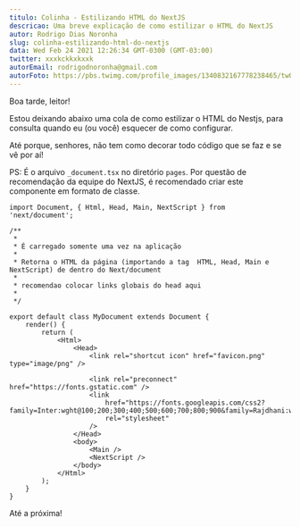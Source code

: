 ```yaml
---
titulo: Colinha - Estilizando HTML do NextJS
descricao: Uma breve explicação de como estilizar o HTML do NextJS
autor: Rodrigo Dias Noronha
slug: colinha-estilizando-html-do-nextjs
data: Wed Feb 24 2021 12:26:34 GMT-0300 (GMT-03:00)
twitter: xxxkckkxkxxk
autorEmail: rodrigodnoronha@gmail.com
autorFoto: https://pbs.twimg.com/profile_images/1340832167778238465/twOdLLSa_400x400.jpg
---
```


Boa tarde, leitor!

Estou deixando abaixo uma cola de como estilizar o HTML do Nestjs, para consulta quando eu (ou você) esquecer de como configurar.

Até porque, senhores, não tem como decorar todo código que se faz e se vê por aí! 

PS: É o arquivo `_document.tsx` no diretório `pages`. Por questão de recomendação da equipe do NextJS, é recomendado criar este componente em formato de classe.

```tsx
import Document, { Html, Head, Main, NextScript } from 'next/document';

/**
 *
 * É carregado somente uma vez na aplicação
 *
 * Retorna o HTML da página (importando a tag  HTML, Head, Main e NextScript) de dentro do Next/document
 *
 * recomendao colocar links globais do head aqui
 *
 */

export default class MyDocument extends Document {
	render() {
		return (
			<Html>
				<Head>
					<link rel="shortcut icon" href="favicon.png" type="image/png" />

					<link rel="preconnect" href="https://fonts.gstatic.com" />
					<link
						href="https://fonts.googleapis.com/css2?family=Inter:wght@100;200;300;400;500;600;700;800;900&family=Rajdhani:wght@300;400;500;600;700&display=swap"
						rel="stylesheet"
					/>
				</Head>
				<body>
					<Main />
					<NextScript />
				</body>
			</Html>
		);
	}
}

```

Até a próxima!
